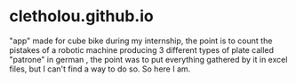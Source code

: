 # cletholou.github.io

"app" made for cube bike during my internship, the point is to count the pistakes of a robotic machine producing 3 different types of plate called "patrone" in german
, the point was to put everything gathered by it in excel files, but I can't find a way to do so. So here I am.
